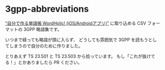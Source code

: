 # 3gpp-abbreviations

[“自分で作る単語帳 WordHolic! (iOS/Androidアプリ)”](https://www.langholic.com/wordholic) に取り込める CSV フォーマットの 3GPP 略語集です。

いつまで経っても略語が頭に入らず、
どうしても雰囲気で 3GPP を読もうとしてしまうので自分のために作りました。

とりあえず TS 23.501 と TS 23.503 から拾っています。
もし「これが抜けてる！」とかありましたら PR ください。

